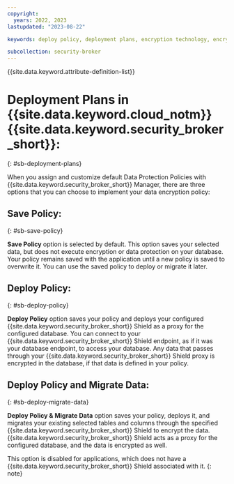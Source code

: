 ```yaml
---
copyright:
  years: 2022, 2023
lastupdated: "2023-08-22"

keywords: deploy policy, deployment plans, encryption technology, encryption modes, data protection modes

subcollection: security-broker
---
```


{{site.data.keyword.attribute-definition-list}}

# Deployment Plans in {{site.data.keyword.cloud_notm}} {{site.data.keyword.security_broker_short}}:
{: #sb-deployment-plans}

When you assign and customize default Data Protection Policies with {{site.data.keyword.security_broker_short}} Manager, there are three options that you can choose to
implement your data encryption policy:

## Save Policy:
{: #sb-save-policy}

**Save Policy** option is selected by default. This option saves your selected data, but does not execute encryption or data protection on your database. Your policy remains saved with the application until a new policy is saved to overwrite it. You can use the saved policy to deploy or migrate it later.

## Deploy Policy:
{: #sb-deploy-policy}

**Deploy Policy** option saves your policy and deploys your configured {{site.data.keyword.security_broker_short}} Shield as a proxy for the configured database. You can connect to your {{site.data.keyword.security_broker_short}} Shield endpoint, as if it was your database endpoint, to access your database.
Any data that passes through your {{site.data.keyword.security_broker_short}} Shield proxy is
encrypted in the database, if that data is defined in your policy.

## Deploy Policy and Migrate Data:
{: #sb-deploy-migrate-data}

**Deploy Policy & Migrate Data** option saves your policy, deploys it, and migrates your existing selected tables and columns through the specified {{site.data.keyword.security_broker_short}} Shield to encrypt the data. 
{{site.data.keyword.security_broker_short}} Shield acts as a proxy for the configured database, and the data is encrypted as well.

This option is disabled for applications, which does not have a {{site.data.keyword.security_broker_short}} Shield associated with it.
{: note}

